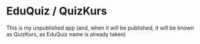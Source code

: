 # EduQuiz / QuizKurs
This is my unpublished app (and, when it will be published, it will be known as QuizKurs, as EduQuiz name is already taken)
